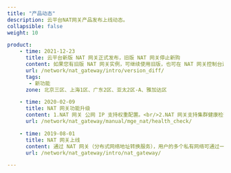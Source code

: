 ```yaml
---
title: "产品动态"
description: 云平台NAT网关产品发布上线动态。
collapsible: false
weight: 10

product:
    - time: 2021-12-23
      title: 云平台新版 NAT 网关正式发布，旧版 NAT 网关停止新购
      content: 如果您有旧版 NAT 网关实例，可继续使用旧版，也可在 NAT 网关控制台进行在线升级。<br/>与旧版 NAT 网关相比，新版 NAT 网关有以下优点：<br/><br/>**优点一：功能更丰富**<br/><br/>增加了对 DNAT 功能的支持，SNAT 功能支持转发指定云服务器，增强了监控能力。<br/><br/>**优点二：使用更便捷**<br/><br/>- 支持一键组合购买 NAT 网关和弹性公网 IP。<br/>- 创建 NAT 网关时，自动绑定所属 VPC 网络内的所有私有网络，无需手动绑定。<br/>- 如果私有网络关联的是默认路由表，且默认路由表里没有缺省路由指向其他 NAT 网关，会自动加一条缺省路由指向当前 NAT 网关，无需手动配置。<br/><br/>**优点三：限制更少**<br/><br/>取消了对绑定私有网络数量的限制，同一 VPC 网络内的所有私有网络都可以加入 NAT 网关，用 SNAT 规则来控制哪个私有网络可以访问公网。
      url: /network/nat_gateway/intro/version_diff/
      tags:
       - 新功能
      zone: 北京三区、上海1区、广东2区、亚太2区-A、雅加达区

    - time: 2020-02-09
      title: NAT 网关功能升级
      content: 1.NAT 网关 公网 IP 支持权重配置。<br/>2.NAT 网关支持集群健康检查。<br>3.NAT 网关支持主备多线路出口。
      url: /network/nat_gateway/manual/mge_nat/health_check/

    - time: 2019-08-01
      title: NAT 网关上线
      content: 通过 NAT 网关（分布式网络地址转换服务），用户的多个私有网络可通过一个统一的 IP 访问外网，共用公网带宽。分布式的设计具备优秀的可扩展性，可大幅提升网络出带宽，适用于高并发大流量公网业务。
      url: /network/nat_gateway/intro/nat_gateway/

---
```


